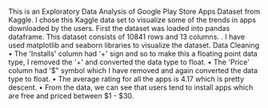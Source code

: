 
This is an Exploratory Data Analysis of Google Play Store Apps Dataset from Kaggle. I chose this Kaggle data set to visualize some of the trends in apps downloaded by the users. First the dataset was loaded into pandas dataframe. This dataset consists of 10841 rows and 13 columns. . I have used matplotlib and seaborn libraries to visualize the dataset.
 Data Cleaning
•	The 'Installs' column had '+' sign and so to make this a floating point data type, I removed the '+' and converted the data type to float.
•	The 'Price' column had '$" symbol which I have removed and again converted the data type to float. 
•	The average rating for all the apps is 4.17 which is pretty descent. 
•	From the data, we can see that users tend to install apps which are free and priced between $1 - $30.
